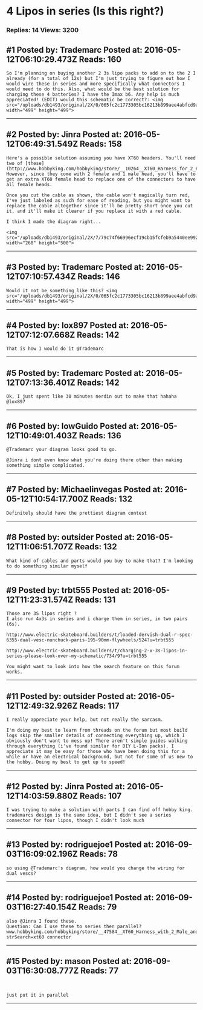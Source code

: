 # 4 Lipos in series (Is this right?)

### Replies: 14 Views: 3200

## \#1 Posted by: Trademarc Posted at: 2016-05-12T06:10:29.473Z Reads: 160

```
So I'm planning on buying another 2 3s lipo packs to add on to the 2 I already (for a total of 12s) but I'm just trying to figure out how I would wire these in series and more specifically what connectors I would need to do this. Also, what would be the best solution for charging these 4 batteries? I have the Imax b6. Any help is much appreciated! (EDIT) would this schematic be correct?: <img src="/uploads/db1493/original/2X/0/065fc2c1773305bc16213b899aee4abfcd9a3134.jpg" width="499" height="499">
```

---
## \#2 Posted by: Jinra Posted at: 2016-05-12T06:49:31.549Z Reads: 158

```
Here's a possible solution assuming you have XT60 headers. You'll need two of [these](http://www.hobbyking.com/hobbyking/store/__10264__XT60_Harness_for_2_Packs_in_Series_1pc_.html). However, since they come with 2 female and 1 male head, you'll have to get an extra XT60 female head to replace one of the connectors to have all female heads.

Once you cut the cable as shown, the cable won't magically turn red, I've just labeled as such for ease of reading, but you might want to replace the cable altogether since it'll be pretty short once you cut it, and it'll make it clearer if you replace it with a red cable.

I think I made the diagram right...

<img src="/uploads/db1493/original/2X/7/79c74f66996ecf19cb15fcfeb9a5440ee992d9d4.png" width="268" height="500">
```

---
## \#3 Posted by: Trademarc Posted at: 2016-05-12T07:10:57.434Z Reads: 146

```
Would it not be something like this? <img src="/uploads/db1493/original/2X/0/065fc2c1773305bc16213b899aee4abfcd9a3134.jpg" width="499" height="499">
```

---
## \#4 Posted by: lox897 Posted at: 2016-05-12T07:12:07.668Z Reads: 142

```
That is how I would do it @Trademarc
```

---
## \#5 Posted by: Trademarc Posted at: 2016-05-12T07:13:36.401Z Reads: 142

```
Ok, I just spent like 30 minutes nerdin out to make that hahaha @lox897
```

---
## \#6 Posted by: lowGuido Posted at: 2016-05-12T10:49:01.403Z Reads: 136

```
@Trademarc your diagram looks good to go.

@Jinra i dont even know what you're doing there other than making something simple complicated.
```

---
## \#7 Posted by: Michaelinvegas Posted at: 2016-05-12T10:54:17.700Z Reads: 132

```
Definitely should have the prettiest diagram contest
```

---
## \#8 Posted by: outsider Posted at: 2016-05-12T11:06:51.707Z Reads: 132

```
What kind of cables and parts would you buy to make that? I'm looking to do something similar myself
```

---
## \#9 Posted by: trbt555 Posted at: 2016-05-12T11:23:31.574Z Reads: 131

```
Those are 3S lipos right ?
I also run 4x3s in series and i charge them in series, in two pairs (6s).

http://www.electric-skateboard.builders/t/loaded-dervish-dual-r-spec-6355-dual-vesc-nunchuck-paris-195-90mm-flywheels/524?u=trbt555

http://www.electric-skateboard.builders/t/charging-2-x-3s-lipos-in-series-please-look-over-my-schematic/734/9?u=trbt555

You might want to look into how the search feature on this forum works.
```

---
## \#11 Posted by: outsider Posted at: 2016-05-12T12:49:32.926Z Reads: 117

```
I really appreciate your help, but not really the sarcasm.

I'm doing my best to learn from threads on the forum but most build logs skip the smaller details of connecting everything up, which I obviously don't want to mess up! There aren't simple guides walking through everything (i've found similar for DIY L-Ion packs). I appreciate it may be easy for those who have been doing this for a while or have an electrical background, but not for some of us new to the hobby. Doing my best to get up to speed!
```

---
## \#12 Posted by: Jinra Posted at: 2016-05-12T14:03:59.880Z Reads: 107

```
I was trying to make a solution with parts I can find off hobby king. trademarcs design is the same idea, but I didn't see a series connector for four lipos, though I didn't look much
```

---
## \#13 Posted by: rodriguejoe1 Posted at: 2016-09-03T16:09:02.196Z Reads: 78

```
so using @Trademarc's diagram, how would you change the wiring for dual vescs?
```

---
## \#14 Posted by: rodriguejoe1 Posted at: 2016-09-03T16:27:40.154Z Reads: 79

```
also @Jinra I found these.
Question: Can I use these to series then parallel?
www.hobbyking.com/hobbyking/store/__47584__XT60_Harness_with_2_Male_and_6_Female_Connectors_12AWG_Wire_1pc_.html?strSearch=xt60 connector
```

---
## \#15 Posted by: mason Posted at: 2016-09-03T16:30:08.777Z Reads: 77

```


just put it in parallel
```

---
